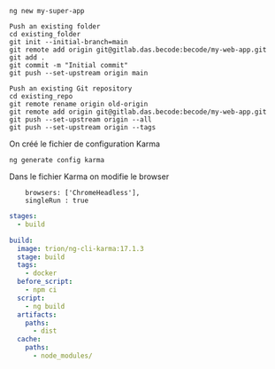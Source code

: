 ```
ng new my-super-app
```


```
Push an existing folder
cd existing_folder
git init --initial-branch=main
git remote add origin git@gitlab.das.becode:becode/my-web-app.git
git add .
git commit -m "Initial commit"
git push --set-upstream origin main
```

```
Push an existing Git repository
cd existing_repo
git remote rename origin old-origin
git remote add origin git@gitlab.das.becode:becode/my-web-app.git
git push --set-upstream origin --all
git push --set-upstream origin --tags
```

On créé le fichier de configuration Karma

```
ng generate config karma
```

Dans le fichier Karma on modifie le browser
```
    browsers: ['ChromeHeadless'],
    singleRun : true
```


```yaml
stages:
  - build

build:
  image: trion/ng-cli-karma:17.1.3
  stage: build
  tags:
    - docker
  before_script:
    - npm ci
  script:
    - ng build
  artifacts:
    paths:
      - dist
  cache:
    paths:
      - node_modules/
```

